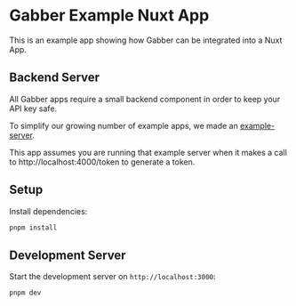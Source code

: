 # Gabber Example Nuxt App 

This is an example app showing how Gabber can be integrated into a Nuxt App.

## Backend Server

All Gabber apps require a small backend component in order to keep your API key safe. 

To simplify our growing number of example apps, we made an [example-server](https://github.com/gabber-dev/example-server).

This app assumes you are running that example server when it makes a call to http://localhost:4000/token to generate a token.

## Setup

Install dependencies:

```bash
pnpm install
```

## Development Server

Start the development server on `http://localhost:3000`:

```bash
pnpm dev
```